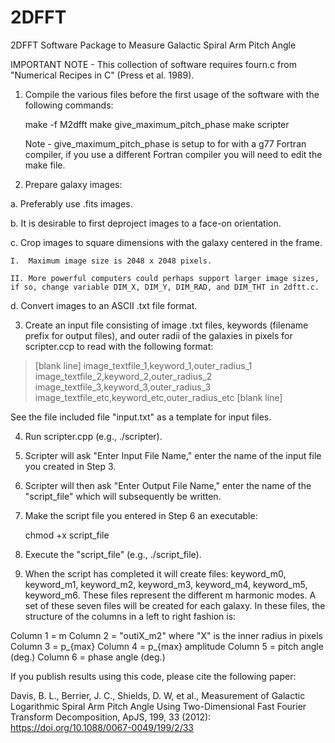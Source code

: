 # 2DFFT
2DFFT Software Package to Measure Galactic Spiral Arm Pitch Angle

IMPORTANT NOTE - This collection of software requires fourn.c from "Numerical Recipes in C" (Press et al. 1989).

1.  Compile the various files before the first usage of the software with the following commands:

	make -f M2dfft
	make give_maximum_pitch_phase
	make scripter

    Note - give_maximum_pitch_phase is setup to for with a g77 Fortran compiler, if you use a different Fortran compiler you will need to edit the make file.

2.  Prepare galaxy images:

  a.  Preferably use .fits images.

  b.  It is desirable to first deproject images to a face-on orientation.

  c.  Crop images to square dimensions with the galaxy centered in the frame.

    I.  Maximum image size is 2048 x 2048 pixels.

    II. More powerful computers could perhaps support larger image sizes, if so, change variable DIM_X, DIM_Y, DIM_RAD, and DIM_THT in 2dftt.c.

  d.  Convert images to an ASCII .txt file format.

3.  Create an input file consisting of image .txt files, keywords (filename prefix for output files), and outer radii of the galaxies in pixels for scripter.ccp to read with the following format:

> [blank line]
> image_textfile_1,keyword_1,outer_radius_1
> image_textfile_2,keyword_2,outer_radius_2
> image_textfile_3,keyword_3,outer_radius_3
> image_textfile_etc,keyword_etc,outer_radius_etc
> [blank line]

See the file included file "input.txt" as a template for input files.

4.  Run scripter.cpp (e.g., ./scripter).

5.  Scripter will ask "Enter Input File Name," enter the name of the input file you created in Step 3.

6.  Scripter will then ask "Enter Output File Name," enter the name of the "script_file" which will subsequently be written.

7.  Make the script file you entered in Step 6 an executable:

	chmod +x script_file

8.  Execute the "script_file" (e.g., ./script_file).

9.  When the script has completed it will create files: keyword_m0, keyword_m1, keyword_m2, keyword_m3, keyword_m4, keyword_m5, keyword_m6. These files represent the different m harmonic modes. A set of these seven files will be created for each galaxy. In these files, the structure of the columns in a left to right fashion is:

Column 1 = m
Column 2 = "outiX_m2" where "X" is the inner radius in pixels
Column 3 = p_{max}
Column 4 = p_{max} amplitude
Column 5 = pitch angle (deg.)
Column 6 = phase angle (deg.)

If you publish results using this code, please cite the following paper:

Davis, B. L., Berrier, J. C., Shields, D. W, et al., Measurement of Galactic Logarithmic Spiral Arm Pitch Angle Using Two-Dimensional Fast Fourier Transform Decomposition, ApJS, 199, 33 (2012): https://doi.org/10.1088/0067-0049/199/2/33
